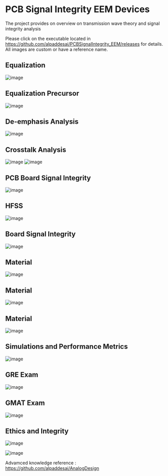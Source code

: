 # PCB Signal Integrity EEM Devices

The project provides on overview on transmission wave theory and signal integrity analysis

Please click on the executable located in https://github.com/alpaddesai/PCBSignalIntegrity_EEM/releases for details. 
All images are custom or have a reference name.

## Equalization 
![image](Equalization.png)

## Equalization Precursor 
![image](EqualizationPrecursor.png)

## De-emphasis Analysis
![image](DeemphasisAnalysis.png)

## Crosstalk Analysis
![image](CrosstalkAnalysis.png)
![image](crosstalk_analysis.jpg)

## PCB Board Signal Integrity
![image](PCBBoardSI.png)

## HFSS
![image](HFSS.png)

## Board Signal Integrity
![image](BoardSI.png)

## Material
![image](RogersICorp.JPG)

## Material 
![image](RogersIICorp.JPG)

## Material
![image](RogersIIICorp.JPG)

## Simulations and Performance Metrics
![image](SimulationsPerformanceMetrics.jpg)

## GRE Exam
![image](GeneralTestScores.jpg)

## GMAT Exam
![image](GMATImage.jpg)

## Ethics and Integrity
![image](EthicsandExcellence.png)

![image](USCopyrightCertificate.png)

Advamced knowledge reference : https://github.com/alpaddesai/AnalogDesign
